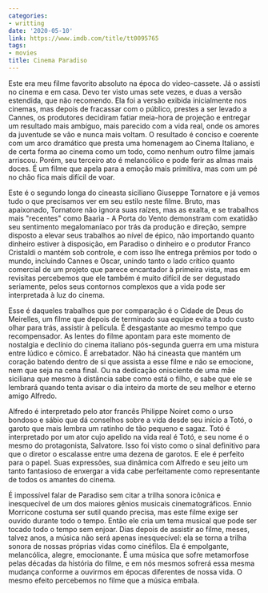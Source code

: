 ```yaml
---
categories:
- writting
date: '2020-05-10'
link: https://www.imdb.com/title/tt0095765
tags:
- movies
title: Cinema Paradiso
---
```


Este era meu filme favorito absoluto na época do video-cassete. Já o assisti no cinema e em casa. Devo ter visto umas sete vezes, e duas a versão estendida, que não recomendo. Ela foi a versão exibida inicialmente nos cinemas, mas depois de fracassar com o público, prestes a ser levado a Cannes, os produtores decidiram fatiar meia-hora de projeção e entregar um resultado mais ambíguo, mais parecido com a vida real, onde os amores da juventude se vão e nunca mais voltam. O resultado é conciso e coerente com um arco dramático que presta uma homenagem ao Cinema Italiano, e de certa forma ao cinema como um todo, como nenhum outro filme jamais arriscou. Porém, seu terceiro ato é melancólico e pode ferir as almas mais doces. É um filme que apela para a emoção mais primitiva, mas com um pé no chão fica mais difícil de voar.

Este é o segundo longa do cineasta siciliano Giuseppe Tornatore e já vemos tudo o que precisamos ver em seu estilo neste filme. Bruto, mas apaixonado, Tornatore não ignora suas raízes, mas as exalta, e se trabalhos mais "recentes" como Baarìa - A Porta do Vento demonstram com exatidão seu sentimento megalomaníaco por trás da produção e direção, sempre disposto a elevar seus trabalhos ao nível de épico, não importando quanto dinheiro estiver à disposição, em Paradiso o dinheiro e o produtor Franco Cristaldi o mantém sob controle, e com isso lhe entrega prêmios por todo o mundo, incluindo Cannes e Oscar, unindo tanto o lado crítico quanto comercial de um projeto que parece encantador à primeira vista, mas em revisitas percebemos que ele também é muito difícil de ser degustado seriamente, pelos seus contornos complexos que a vida pode ser interpretada à luz do cinema.

Esse é daqueles trabalhos que por comparação é o Cidade de Deus do Meirelles, um filme que depois de terminado sua equipe evita a todo custo olhar para trás, assistir à película. É desgastante ao mesmo tempo que recompensador. As lentes do filme apontam para este momento de nostalgia e declínio do cinema italiano pós-segunda guerra em uma mistura entre lúdico e cômico. É arrebatador. Não há cineasta que mantém um coração batendo dentro de si que assista a esse filme e não se emocione, nem que seja na cena final. Ou na dedicação onisciente de uma mãe siciliana que mesmo à distância sabe como está o filho, e sabe que ele se lembrará quando tenta avisar o dia inteiro da morte de seu melhor e eterno amigo Alfredo.

Alfredo é interpretado pelo ator francês Philippe Noiret como o urso bondoso e sábio que dá conselhos sobre a vida desde seu início a Totó, o garoto que mais lembra um ratinho de tão pequeno e sagaz. Totó é interpretado por um ator cujo apelido na vida real é Totó, e seu nome é o mesmo do protagonista, Salvatore. Isso foi visto como o sinal definitivo para que o diretor o escalasse entre uma dezena de garotos. E ele é perfeito para o papel. Suas expressões, sua dinâmica com Alfredo e seu jeito um tanto fantasioso de enxergar a vida cabe perfeitamente como representante de todos os amantes do cinema.

É impossível falar de Paradiso sem citar a trilha sonora icônica e inesquecível de um dos maiores gênios musicais cinematográficos. Ennio Morricone costuma ser sutil quando precisa, mas este filme exige ser ouvido durante todo o tempo. Então ele cria um tema musical que pode ser tocado todo o tempo sem enjoar. Dias depois de assistir ao filme, meses, talvez anos, a música não será apenas inesquecível: ela se torna a trilha sonora de nossas próprias vidas como cinéfilos. Ela é empolgante, melancólica, alegre, emocionante. É uma música que sofre metamorfose pelas décadas da história do filme, e em nós mesmos sofrerá essa mesma mudança conforme a ouvirmos em épocas diferentes de nossa vida. O mesmo efeito percebemos no filme que a música embala.